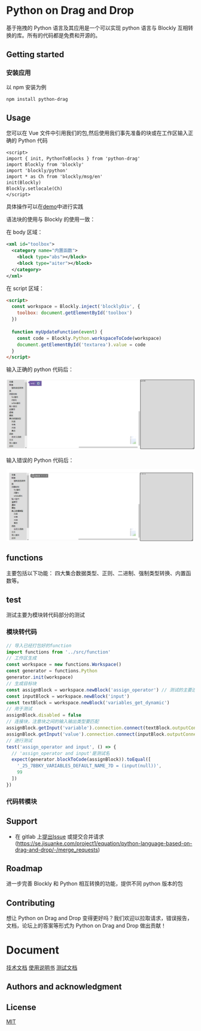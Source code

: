 # Python on Drag and Drop

基于拖拽的 Python 语言及其应用是一个可以实现 python 语言与 Blockly 互相转换的库。所有的代码都是免费和开源的。

## Getting started

### 安装应用

以 npm 安装为例

```bash
npm install python-drag
```

## Usage

您可以在 Vue 文件中引用我们的包,然后使用我们事先准备的块或在工作区输入正确的 Python 代码

```Vue
<script>
import { init, PythonToBlocks } from 'python-drag'
import Blockly from 'blockly'
import 'blockly/python'
import * as Ch from 'blockly/msg/en'
init(Blockly)
Blockly.setlocale(Ch)
</script>
```

具体操作可以在[demo](https://se.jisuanke.com/project1/equation/pythondrag-demo)中进行实践

语法块的使用与 Blockly 的使用一致：

在 body 区域：

```xml
<xml id="toolbox">
  <category name="内置函数">
    <block type="abs"></block>
    <block type="aiter"></block>
  </category>
</xml>
```

在 script 区域：

```html
<script>
  const workspace = Blockly.inject('blocklyDiv', {
    toolbox: document.getElementById('toolbox')
  })

  function myUpdateFunction(event) {
    const code = Blockly.Python.workspaceToCode(workspace)
    document.getElementById('textarea').value = code
  }
</script>
```

输入正确的 python 代码后：

![](example/demo_show_true.png)

输入错误的 Python 代码后：

![](example/demo_show_false.png)

## functions

主要包括以下功能：
四大集合数据类型、正则、二进制、强制类型转换、内置函数等。

## test

测试主要为模块转代码部分的测试

### 模块转代码

```javascript
// 导入已经打包好的function
import functions from '../src/function'
// 工作区生成
const workspace = new functions.Workspace()
const generator = functions.Python
generator.init(workspace)
// 生成目标块
const assignBlock = workspace.newBlock('assign_operator') // 测试的主要连接块
const inputBlock = workspace.newBlock('input')
const textBlock = workspace.newBlock('variables_get_dynamic')
// 用于测试
assignBlock.disabled = false
// 连接块，注意块之间的输入输出类型要匹配
assignBlock.getInput('variable').connection.connect(textBlock.outputConnection)
assignBlock.getInput('value').connection.connect(inputBlock.outputConnection)
// 进行测试
test('assign_operator and input', () => {
  // 'assign_operator and input'是测试名
  expect(generator.blockToCode(assignBlock)).toEqual([
    '_25_7BBKY_VARIABLES_DEFAULT_NAME_7D = (input(null))',
    99
  ])
})
```

### 代码转模块

## Support

- 在 gitlab 上[提出Issue](https://se.jisuanke.com/project1/equation/python-language-based-on-drag-and-drop/-/issues) 或提交合并请求(https://se.jisuanke.com/project1/equation/python-language-based-on-drag-and-drop/-/merge_requests)

## Roadmap

进一步完善 Blockly 和 Python 相互转换的功能，提供不同 python 版本的包

## Contributing

想让 Python on Drag and Drop 变得更好吗？我们欢迎以拉取请求，错误报告，文档，论坛上的答案等形式为 Python on Drag and Drop 做出贡献！

# Document

[技术文档](https://se.jisuanke.com/project1/equation/python-language-based-on-drag-and-drop/-/blob/main/technical%20documentation.md)
[使用说明书](https://se.jisuanke.com/project1/equation/python-language-based-on-drag-and-drop/-/blob/main/instructionManual.md)
[测试文档](https://se.jisuanke.com/project1/equation/python-language-based-on-drag-and-drop/-/blob/main/FunctionTest.md)


## Authors and acknowledgment

## License

[MIT](https://choosealicense.com/licenses/mit/)
